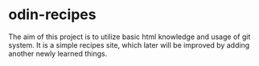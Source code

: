 # odin-recipes
The aim of this project is to utilize basic html knowledge and usage of git system. It is a simple recipes site, which later will be improved by adding another newly learned things.